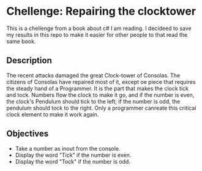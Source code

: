 # Chellenge: Repairing the clocktower
This is a chellenge from a book about c# I am reading. I decideed to save my results in this repo to make it easier 
for other people to that read the same book.

## Description

The recent attacks damaged the great Clock-tower of Consolas. The citizens of Consolas have repaired most of it, 
except oe piece that requires the steady hand of a Programmer. It is the part that makes the clock tick and tock. 
Numbers flow the clock to make it go, and if the number is even, the clock's Pendulum should tick to the left; if 
the number is odd, the pendulum should tock to the right. Only a programmer canreate this critical clock element to 
make it work again.

## Objectives

- Take a number as inout from the console.
- Display the word "Tick" if the number is even.
- Display the word "Tock" if the number is odd.